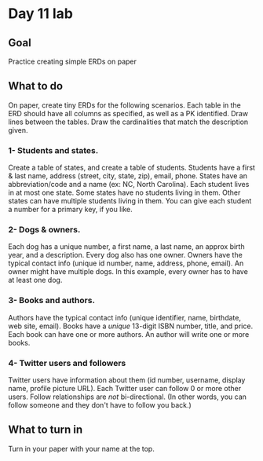 # Day 11 lab
## Goal
Practice creating simple ERDs on paper

## What to do
On paper, create tiny ERDs for the following scenarios. Each table in the ERD should have all columns as specified, as well as a PK identified. Draw lines between the tables. Draw the cardinalities that match the description given. 

### 1- Students and states. 
Create a table of states, and create a table of students. Students have a first & last name, address (street, city, state, zip), email, phone. States have an abbreviation/code and a name (ex: NC, North Carolina). Each student lives in at most one state. Some states have no students living in them. Other states can have multiple students living in them. You can give each student a number for a primary key, if you like.

### 2- Dogs & owners. 
Each dog has a unique number, a first name, a last name, an approx birth year, and a description. Every dog also has one owner. Owners have the typical contact info (unique id number, name, address, phone, email). An owner might have multiple dogs. In this example, every owner has to have at least one dog.

### 3- Books and authors.
Authors have the typical contact info (unique identifier, name, birthdate, web site, email). Books have a *unique* 13-digit ISBN number, title, and price. Each book can have one or more authors. An author will write one or more books. 

### 4- Twitter users and followers
Twitter users have information about them (id number, username, display name, profile picture URL). Each Twitter user can follow 0 or more other users. Follow relationships are *not* bi-directional. (In other words, you can follow someone and they don't have to follow you back.)

## What to turn in
Turn in your paper with your name at the top.

